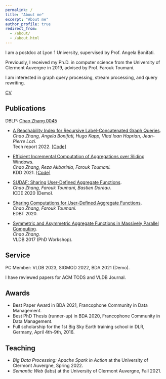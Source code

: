 ```yaml
---
permalink: /
title: "About me"
excerpt: "About me"
author_profile: true
redirect_from: 
  - /about/
  - /about.html
---
```


I am a postdoc at Lyon 1 University, supervised by Prof. Angela Bonifati. 

Previously, I received my Ph.D. in computer science from the University of Clermont Auvergne in 2019, advised by Prof. Farouk Toumani.

I am interested in graph query processing, stream processing, and query rewriting. 

[CV](./files/resume_en.pdf)

Publications
------

DBLP: [Chao Zhang 0045](https://dblp.org/pid/94/3019-45.html)

* [A Reachability Index for Recursive Label-Concatenated Graph Queries](https://arxiv.org/abs/2203.08606).\
*Chao Zhang, Angela Bonifati, Hugo Kapp, Vlad Ioan Haprian, Jean-Pierre Lozi.*\
Tech report 2022. [[Code]](https://github.com/g-rpqs/rlc-index)

* [Efficient Incremental Computation of Aggregations over Sliding Windows](https://dl.acm.org/doi/10.1145/3447548.3467360).\
*Chao Zhang, Reza Akbarinia, Farouk Toumani.*\
KDD 2021. [[Code]](https://github.com/chaozhang-db/PBA)

* [SUDAF: Sharing User-Defined Aggregate Functions](https://ieeexplore.ieee.org/document/9101637).\
*Chao Zhang, Farouk Toumani, Bastien Doreau.*\
ICDE 2020 (Demo). 

* [Sharing Computations for User-Defined Aggregate Functions](https://openproceedings.org/2020/conf/edbt/paper_120.pdf).\
*Chao Zhang, Farouk Toumani.*\
EDBT 2020. 

* [Symmetric and Asymmetric Aggregate Functions in Massively Parallel Computing](https://www.vldb.org/2017/cp_phd_workshop.php).\
*Chao Zhang.*\
VLDB 2017 (PhD Workshop).

Service
------
PC Member: VLDB 2023, SIGMOD 2022, BDA 2021 (Demo).

I have reviewed papers for ACM TODS and VLDB Journal.

Awards
------
* Best Paper Award in BDA 2021, Francophone Community in Data Management.
* Best PhD Thesis (runner-up) in BDA 2020, Francophone Community in Data Management.
* Full scholarship for the 1st Big Sky Earth training school in DLR, Germany, April 4th-9th, 2016.

Teaching
------
* *Big Data Processing: Apache Spark in Action* at the University of Clermont Auvergne, Spring 2022.
* *Semantic Web* (labs) at the University of Clermont Auvergne, Fall 2021. 

